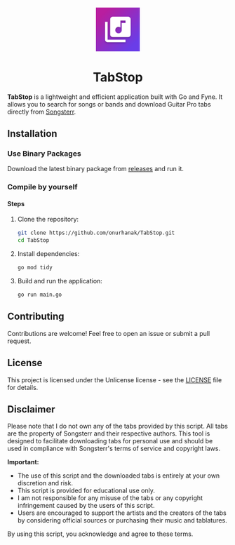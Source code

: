 

<sub>
<p align='center'><img  src="Icon.png" height="100" width="auto"></p>
</sub>
<h1 align="center">TabStop</h1>

**TabStop** is a lightweight and efficient application built with Go and Fyne. It allows you to search for songs or bands and download Guitar Pro tabs directly from [Songsterr](https://www.songsterr.com).

## Installation

### Use Binary Packages

Download the latest binary package from [releases](https://github.com/onurhanak/TabStop/releases) and run it.

### Compile by yourself

#### Steps

1. Clone the repository:
    ```sh
    git clone https://github.com/onurhanak/TabStop.git
    cd TabStop
    ```

2. Install dependencies:
    ```sh
    go mod tidy
    ```

3. Build and run the application:
    ```sh
    go run main.go
    ```

## Contributing

Contributions are welcome! Feel free to open an issue or submit a pull request.

## License

This project is licensed under the Unlicense license - see the [LICENSE](LICENSE) file for details.

## Disclaimer

Please note that I do not own any of the tabs provided by this script. All tabs are the property of Songsterr and their respective authors. This tool is designed to facilitate downloading tabs for personal use and should be used in compliance with Songsterr's terms of service and copyright laws.

**Important:**
- The use of this script and the downloaded tabs is entirely at your own discretion and risk.
- This script is provided for educational use only.
- I am not responsible for any misuse of the tabs or any copyright infringement caused by the users of this script.
- Users are encouraged to support the artists and the creators of the tabs by considering official sources or purchasing their music and tablatures.

By using this script, you acknowledge and agree to these terms.
